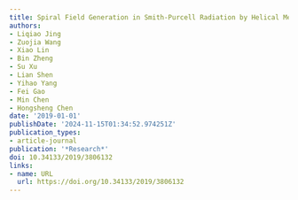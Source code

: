 ```yaml
---
title: Spiral Field Generation in Smith-Purcell Radiation by Helical Metagratings
authors:
- Liqiao Jing
- Zuojia Wang
- Xiao Lin
- Bin Zheng
- Su Xu
- Lian Shen
- Yihao Yang
- Fei Gao
- Min Chen
- Hongsheng Chen
date: '2019-01-01'
publishDate: '2024-11-15T01:34:52.974251Z'
publication_types:
- article-journal
publication: '*Research*'
doi: 10.34133/2019/3806132
links:
- name: URL
  url: https://doi.org/10.34133/2019/3806132
---
```

